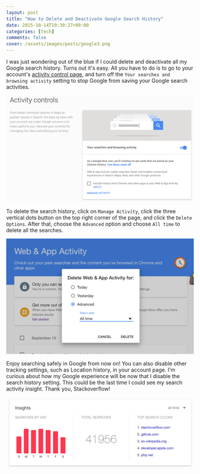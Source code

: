 ```yaml
---
layout: post
title: "How to Delete and Deactivate Google Search History"
date: 2015-10-14T19:39:27+09:00
categories: [tech]
comments: false
cover: /assets/images/posts/google3.png
---
```


I was just wondering out of the blue if I could delete and deactivate all my Google search history. Turns out it's easy. All you have to do is to go to your account's [activity control page](https://myaccount.google.com/privacy), and turn off the `Your searches and browsing activity` setting to stop Google from saving your Google search activities.

![turn off google search activity](/assets/images/posts/google2.png)

To delete the search history, click on `Manage Activity`, click the three vertical dots button on the top right corner of the page, and click the `Delete Options`. After that, choose the `Advanced` option and choose `All time` to delete all the searches.

![delete google search activity](/assets/images/posts/google3.png)

Enjoy searching safely in Google from now on! You can also disable other tracking settings, such as Location history, in your account page. I'm curious about how my Google experience will be now that I disable the search history setting. This could be the last time I could see my search activity insight. Thank you, Stackoverflow!

![google search activity insight](/assets/images/posts/google1.png)
